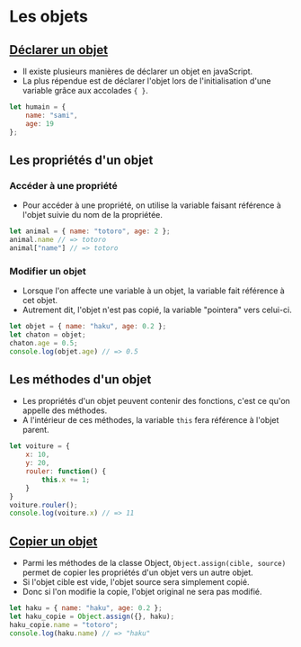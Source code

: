 # Les objets

## [Déclarer un objet](https://developer.mozilla.org/fr/docs/Web/JavaScript/Reference/Global_Objects/Object)
* Il existe plusieurs manières de déclarer un objet en javaScript.
* La plus répendue est de déclarer l'objet lors de l'initialisation d'une variable grâce aux accolades ```{ }```.
```js
let humain = { 
    name: "sami", 
    age: 19 
};
```

## Les propriétés d'un objet

### Accéder à une propriété
* Pour accéder à une propriété, on utilise la variable faisant référence à l'objet suivie du nom de la propriétée.
```js
let animal = { name: "totoro", age: 2 };
animal.name // => totoro
animal["name"] // => totoro
```

### Modifier un objet
* Lorsque l'on affecte une variable à un objet, la variable fait référence à cet objet.
* Autrement dit, l'objet n'est pas copié, la variable "pointera" vers celui-ci.
```js
let objet = { name: "haku", age: 0.2 };
let chaton = objet;
chaton.age = 0.5;
console.log(objet.age) // => 0.5
```

## Les méthodes d'un objet
* Les propriétés d'un objet peuvent contenir des fonctions, c'est ce qu'on appelle des méthodes.
* A l'intérieur de ces méthodes, la variable ```this``` fera référence à l'objet parent.
```js
let voiture = { 
    x: 10, 
    y: 20, 
    rouler: function() {
        this.x += 1;
    }
}
voiture.rouler();
console.log(voiture.x) // => 11
```

## [Copier un objet](https://developer.mozilla.org/fr/docs/Web/JavaScript/Reference/Global_Objects/Object/assign)
* Parmi les méthodes de la classe Object, ```Object.assign(cible, source)``` permet de copier les propriétés d'un objet vers un autre objet.
* Si l'objet cible est vide, l'objet source sera simplement copié. 
* Donc si l'on modifie la copie, l'objet original ne sera pas modifié.
```js
let haku = { name: "haku", age: 0.2 };
let haku_copie = Object.assign({}, haku);
haku_copie.name = "totoro";
console.log(haku.name) // => "haku"
```
